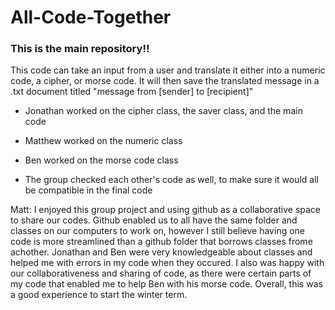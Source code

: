# All-Code-Together

### This is the main repository!!

This code can take an input from a user and translate it either into a numeric code, a cipher, or morse code. It will then save the translated message in a .txt document titled "message from [sender] to [recipient]"

- Jonathan worked on the cipher class, the saver class, and the main code

- Matthew worked on the numeric class

- Ben worked on the morse code class

- The group checked each other's code as well, to make sure it would all be compatible in the final code

Matt: I enjoyed this group project and using github as a collaborative space to share our codes. Github enabled us to all have the same folder and classes on our computers to work on, however I still believe having one code is more streamlined than a github folder that borrows classes frome achother. Jonathan and Ben were very knowledgeable about classes and helped me with errors in my code when they occured. I also was happy with our collaborativeness and sharing of code, as there were certain parts of my code that enabled me to help Ben with his morse code. Overall, this was a good experience to start the winter term.
